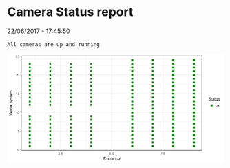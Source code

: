 Camera Status report
================
22/06/2017 - 17:45:50

    All cameras are up and running

![](camreport_files/figure-markdown_github/unnamed-chunk-2-1.png)

